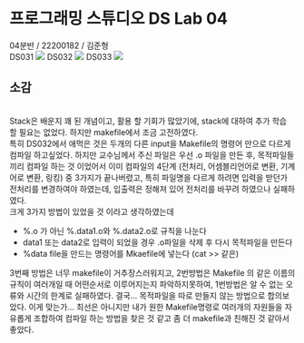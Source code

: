 <h1>프로그래밍 스튜디오 DS Lab 04</h1>
04분반 / 22200182 / 김준형
<br>
DS031
<img src="https://github.com/ProgrammingStudio2025/week6-ds-tiger020517/blob/main/captures/DS031.png">
DS032
<img src="https://github.com/ProgrammingStudio2025/week6-ds-tiger020517/blob/main/captures/DS032.png">
DS033
<img src="https://github.com/ProgrammingStudio2025/week6-ds-tiger020517/blob/main/captures/DS033.png">
<br>
<h2>소감</h2>
<br>
Stack은 배운지 꽤 된 개념이고, 활용 할 기회가 많았기에, stack에 대하여 추가 학습 할 필요는 없었다. 하지만 makefile에서 조금 고전하였다.
<br>
특히 DS032에서 애먹은 것은 두개의 다른 input을 Makefile의 명령어 만으로 다르게 컴파일 하고싶었다. 하지만 교수님께서 주신 파일은 우선 .o 파일을 만든 후, 목적파일들 끼리 컴파일 하는 것 이었어서 이미 컴파일의 4단계 (전처리, 어셈블리언어로 변환, 기계어로 변환, 링킹) 중 3가지가 끝나버렸고, 특히 파일명을 다르게 하려면 입력을 받던가 전처리를 변경하여야 하였는데, 입출력은 정해져 있어 전처리를 바꾸려 하였으나 실패하였다.
<br>
크게 3가지 방법이 있었을 것 이라고 생각하였는데
<ul>
	<li>%.o 가 아닌 %.data1.o와 %.data2.o로 규칙을 나눈다</li>
	<li>data1 또는 data2로 입력이 되었을 경우 .o파일을 삭제 후 다시 목적파일을 만든다</li>
	<li>%data file을 만드는 명령어를 Mkaefile에 넣는다 (cat >> 같은)</li>
</ul>
3번째 방법은 너무 makefile이 거추장스러워지고, 2번방법은 Makefile 의 같은 이름의 규칙이 여러개일 때 어떤순서로 이루어지는지 파악하지못하여, 1번방법은 알 수 없는 오류와 시간의 한계로 실패하였다.
결국... 목적파일을 따로 만들지 않는 방법으로 합의보았다. 이게 맞는가... 최선은 아니지만 내가 원한 Makefile명령로 여러개의 자원들을 자유롭게 조합하여 컴파일 하는 방법을 찾은 것 같고 좀 더 makefile과 친해진 것 같아서 좋았다.